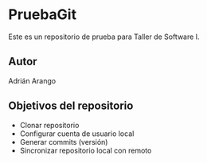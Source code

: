# PruebaGit

Este es un repositorio de prueba para Taller de Software I.

## Autor 

Adrián Arango

## Objetivos del repositorio

* Clonar repositorio
* Configurar cuenta de usuario local
* Generar commits (versión)
* Sincronizar repositorio local con remoto